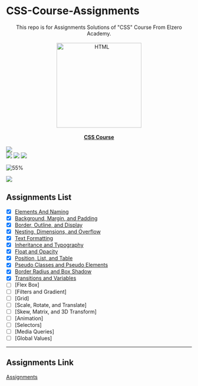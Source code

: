 # CSS-Course-Assignments
<div align="center">This repo is for Assignments Solutions of "CSS" Course From Elzero Academy.</div>
<br>
<a href="https://www.youtube.com/playlist?list=PLDoPjvoNmBAzjsz06gkzlSrlev53MGIKe" >
<div align="center">
<img src="https://seeklogo.com/images/C/css-3-logo-023C1A7171-seeklogo.com.png" width="230" alt="HTML"></div><div align="center"><br><b>CSS Course</b></div></a>
<br>
<img src="https://user-images.githubusercontent.com/73097560/115834477-dbab4500-a447-11eb-908a-139a6edaec5c.gif">
<br>
<img src="https://img.shields.io/badge/Total%20Number%20Of%20Hours%20For%20This%20Course-11h28m-blue">

<img src="https://img.shields.io/badge/Total%20Number%20Of%20Lessons%20For%20This%20Course-88 Lesson-orange">

<img src="https://img.shields.io/badge/Total%20Number%20Of%20Assignments%20For%20This%20Course-76 Assignments-blue">

![55%](https://progress-bar.dev/55/?title=Completed)
<br>

<img src="https://user-images.githubusercontent.com/73097560/115834477-dbab4500-a447-11eb-908a-139a6edaec5c.gif">

## Assignments List
- [x] [Elements And Naming](https://github.com/alimoustafa2000/CSS-Course-Assignments/tree/main/01-%20Elements%20And%20Naming)
- [x] [Background, Margin, and Padding](https://github.com/alimoustafa2000/CSS-Course-Assignments/tree/main/02-%20Background%2C%20Margin%2C%20and%20Padding)
- [x] [Border, Outline, and Display](https://github.com/alimoustafa2000/CSS-Course-Assignments/tree/main/03-%20Border%2C%20Outline%2C%20and%20Display)
- [x] [Nesting, Dimensions, and Overflow](https://github.com/alimoustafa2000/CSS-Course-Assignments/tree/main/04-%20Nesting%2C%20Dimensions%2C%20and%20Overflow)
- [x] [Text Formatting](https://github.com/alimoustafa2000/CSS-Course-Assignments/tree/main/05-%20Text%20Formatting)
- [x] [Inheritance and Typography](https://github.com/alimoustafa2000/CSS-Course-Assignments/tree/main/06-%20Inheritance%20and%20Typography)
- [x] [Float and Opacity](https://github.com/alimoustafa2000/CSS-Course-Assignments/tree/main/07-%20Float%20and%20Opacity)
- [x] [Position, List, and Table](https://github.com/alimoustafa2000/CSS-Course-Assignments/tree/main/08-%20Position%2C%20List%2C%20and%20Table)
- [x] [Pseudo Classes and Pseudo Elements](https://github.com/alimoustafa2000/CSS-Course-Assignments/tree/main/09-%20Pseudo%20Classes%20and%20Pseudo%20Elements)
- [x] [Border Radius and Box Shadow](https://github.com/alimoustafa2000/CSS-Course-Assignments/tree/main/10-%20Border%20Radius%20and%20Box%20Shadow)
- [x] [Transitions and Variables](https://github.com/alimoustafa2000/CSS-Course-Assignments/tree/main/11-%20Transitions%20and%20Variables)
- [ ] [Flex Box]
- [ ] [Filters and Gradient]
- [ ] [Grid]
- [ ] [Scale, Rotate, and Translate]
- [ ] [Skew, Matrix, and 3D Transform]
- [ ] [Animation]
- [ ] [Selectors]
- [ ] [Media Queries]
- [ ] [Global Values]

---

## Assignments Link
[Assignments](https://elzero.org/category/assignments/css-assignments/)
